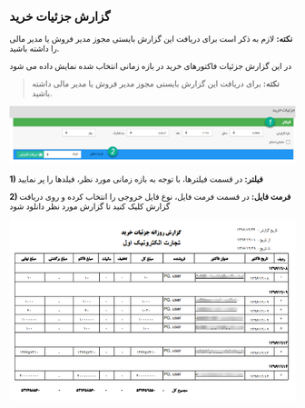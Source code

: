 ## گزارش جزئیات خرید    

**نکته:** لازم به ذکر است برای دریافت این گزارش بایستی مجوز مدیر فروش یا مدیر مالی را داشته باشید.


در این گزارش جزئیات فاکتورهای خرید در بازه زمانی انتخاب شده نمایش داده می شود

> **نکته:** برای دریافت این گزارش بایستی مجوز مدیر فروش یا مدیر مالی داشته باشید.


![](BuyDetails1.png)

**1) فیلتر:** در قسمت فیلترها، با توجه به بازه زمانی مورد نظر، فیلدها را پر نمایید

**2) فرمت فایل:**  در قسمت فرمت فایل، نوع فایل خروجی را انتخاب کرده و روی دریافت گزارش کلیک کنید تا گزارش مورد نظر دانلود شود

![](BuyDetails2.png)
